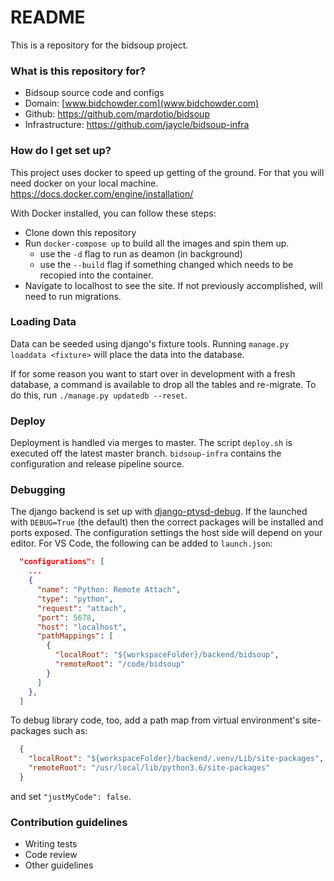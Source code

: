 # README #

This is a repository for the bidsoup project.

### What is this repository for? ###

* Bidsoup source code and configs
* Domain: [www.bidchowder.com](www.bidchowder.com)
* Github: https://github.com/mardotio/bidsoup
* Infrastructure: https://github.com/jaycle/bidsoup-infra

### How do I get set up? ###
This project uses docker to speed up getting of the ground. For that you will need docker on your local machine. https://docs.docker.com/engine/installation/

With Docker installed, you can follow these steps:

* Clone down this repository
* Run `docker-compose up` to build all the images and spin them up.
  * use the `-d` flag to run as deamon (in background)
  * use the `--build` flag if something changed which needs to be recopied into the container.
* Navigate to localhost to see the site. If not previously accomplished, will need to run migrations.


### Loading Data ###
Data can be seeded using django's fixture tools. Running `manage.py loaddata <fixture>` will place the data into the database.

If for some reason you want to start over in development with a fresh database, a command is available to drop all the tables and re-migrate. To do this, run `./manage.py updatedb --reset`.

### Deploy ###
Deployment is handled via merges to master. The script `deploy.sh` is executed off the latest master branch. `bidsoup-infra` contains the configuration and release pipeline source.

### Debugging ###
The django backend is set up with [django-ptvsd-debug](https://github.com/scottbarkman/django-ptvsd-debug). If the launched with `DEBUG=True` (the default) then the correct packages will be installed and ports exposed. The configuration settings the host side will depend on your editor. For VS Code, the following can be added to `launch.json`:

```json
  "configurations": [
    ...
    {
      "name": "Python: Remote Attach",
      "type": "python",
      "request": "attach",
      "port": 5678,
      "host": "localhost",
      "pathMappings": [
        {
          "localRoot": "${workspaceFolder}/backend/bidsoup",
          "remoteRoot": "/code/bidsoup"
        }
      ]
    },
  ]
```

To debug library code, too, add a path map from virtual environment's site-packages such as:

```json
  {
    "localRoot": "${workspaceFolder}/backend/.venv/Lib/site-packages",
    "remoteRoot": "/usr/local/lib/python3.6/site-packages"
  }
```
and set `"justMyCode": false`.


### Contribution guidelines ###

* Writing tests
* Code review
* Other guidelines
